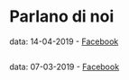 # Parlano di noi

data: 14-04-2019 - [Facebook](https://www.facebook.com/adbestias/posts/10216567451252080)

<img  max-width:="450px"  class="immagonobox" src="https://raw.githubusercontent.com/opendatasicilia/tansignari/master/img/parlano_di_noi/img_03.png" Title="Giuseppe Guarino - Post Facebool" alt=""/></a>

data: 07-03-2019 - [Facebook](https://www.facebook.com/gabriele.gattiglia/posts/10216848525119533)

<img  max-width:="450px"  class="immagonobox" src="https://raw.githubusercontent.com/opendatasicilia/tansignari/master/img/parlano_di_noi/img_01.png" Title="Gabriele Battaglia - Post Facebook" alt=""/></a>

